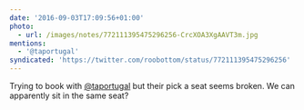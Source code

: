 ```yaml
---
date: '2016-09-03T17:09:56+01:00'
photo:
  - url: /images/notes/772111395475296256-CrcXOA3XgAAVT3m.jpg
mentions:
  - '@taportugal'
syndicated: 'https://twitter.com/roobottom/status/772111395475296256'
---
```

Trying to book with [@taportugal](https://twitter.com/@taportugal) but their pick a seat seems broken. We can apparently sit in the same seat? 
